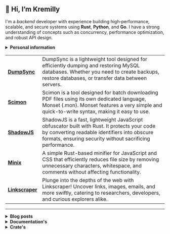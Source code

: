 ## 👋 Hi, I’m Kremilly

I'm a *backend* developer with experience building high‑performance, scalable, and secure systems using **Rust**, **Python**, and **Go**. I have a strong understanding of concepts such as concurrency, performance optimization, and robust API design.

<details>
  <summary>
    <b>Personal information</b>
  </summary>
  
  <p></p>
  
  <table>
    <tr>
      <td>🎉 Age</td>
      <td>26 years old (April 1, 1998)</td>
    </tr>
    <tr>
      <td>♿ Disability</td>
      <td><a href="https://en.wikipedia.org/wiki/Cerebral_palsy">Cerebral Palsy</a> & <a href="https://en.wikipedia.org/wiki/Muscular_dystrophy">Muscular Dystrophy</a></td>
    </tr>
    <tr>
      <td>🧑‍💼 Work</td>
      <td><a href="https://github.com/Abrao-Silva-TI-Corporation">@Abrao-Silva-TI-Corporation</a> & <a href="https://github.com/Gausix">@Gausix</a></td>
    </tr>
    <tr>
      <td>🌎 Location</td>
      <td><img src="https://flagicons.lipis.dev/flags/4x3/br.svg" width="16" /> <a href="https://en.wikipedia.org/wiki/Brazil">Brazil</a></td>
    </tr>
    <tr>
      <td>🌱 Learning</td>
      <td><a href="https://en.wikipedia.org/wiki/Computer_science">Computer Science</a></td>
    </tr>
    <tr>
      <td>⏳Hiperfocuses</td>
      <td><a href="https://en.wikipedia.org/wiki/Astronomy">Astronomy</a>, <a href="https://en.wikipedia.org/wiki/Philosophy">Philosophy</a> & <a href="https://en.wikipedia.org/wiki/Psychology">Psychology</a></td>
    </tr>
    <tr>
      <td>🏫 Education</td>
      <td><a href="https://en.wikipedia.org/wiki/Systems_analysis">Systems Analysis</a> at <a href="http://www.unip.br">UNIP</a></td>
    </tr>
    <tr>
      <td>💡 Languages</td>
      <td><img src="https://cdn.jsdelivr.net/gh/devicons/devicon@latest/icons/python/python-original.svg" width="16" /><a href="https://python.org"> Python</a>, <img src="https://cdn.jsdelivr.net/gh/devicons/devicon@latest/icons/go/go-original.svg" width="16" /><a href="https://go.dev"> Go</a> & <img src="https://cdn.jsdelivr.net/gh/devicons/devicon@latest/icons/rust/rust-original.svg" width="16" /><a href="https://rust-lang.com"> Rust</a></td>
    </tr>
    <tr>
      <td>👨‍💻 First Language</td>
      <td><a href="https://en.wikipedia.org/wiki/Visual_Basic_(.NET)">VB.Net</a> in <em><strong>2013</strong></em>
    </text>
  </svg>
  </td>
    </tr>
  </table>
</details>

<p></p>

<table>
  <tbody>
    <tr>
      <td><b><a href='https://github.com/Gausix/DumpSync'>DumpSync</a></b></td>
      <td>DumpSync is a lightweight tool designed for efficiently dumping and restoring MySQL databases. Whether you need to create backups, restore databases, or transfer data between servers.</td>
    </tr>
    <tr>
      <td><b><a href='https://github.com/Gausix/Scimon'>Scimon</a></b></td>
      <td>Scimon is a tool designed for batch downloading PDF files using its own dedicated language, Monset (.mon). Monset features a very simple and quick-to-write syntax, making it easy to use.</td>
    </tr>
    <tr>
      <td><b><a href='https://github.com/Gausix/ShadowJS'>ShadowJS</a></b></td>
      <td>ShadowJS is a fast, lightweight JavaScript obfuscator built with Rust. It protects your code by converting readable identifiers into obscure formats, ensuring security without sacrificing performance.</td>
    </tr>
    <tr>
      <td><b><a href='https://github.com/Gausix/Minix'>Minix</a></b></td>
      <td>A simple Rust-based minifier for JavaScript and CSS that efficiently reduces file size by removing unnecessary characters, whitespace, and comments without affecting functionality.</td>
    </tr>
    <tr>
      <td><b><a href='https://github.com/Kremilly/Linkscraper'>Linkscraper</a></b></td>
      <td>Plunge into the depths of the web with Linkscraper! Uncover links, images, emails, and more swiftly, catering to researchers, developers, and curious explorers alike.</td>
    </tr>
  </tbody>
</table>

---

<!--<div align='center'>
  <img src='https://skillicons.dev/icons?i=rust,javascript,python,cs,go,php' height='36px' />
</div>-->

<details>
  <summary>
    <b>Blog posts</b>
  </summary>
  <ul>
    <!-- BLOG-POST-LIST:START --><li><a href='https://kremilly.com/blog/compiladores'><b>O que é um Compilador?</b></a>: Um compilador é um programa de computador que traduz código-fonte escrito em uma linguagem de programação de alto nível &lpar;como C, C++, Java&rpar; para uma linguagem de baixo nível, geralmente código de máquina que um computador pode executar diretamente, ou para um código intermediário que é posteriormente interpretado ou compilado em código de máquina.<br></li><li><a href='https://kremilly.com/blog/nao-use-pollyfill'><b>Não use Polyfill.js!</b></a>: Polyfill.js é uma biblioteca em JavaScript que fornece suporte para recursos mais recentes do JavaScript e da Web em navegadores que não os suportam nativamente. Isso é especialmente útil para garantir que o código funcione de maneira consistente em todos os navegadores, incluindo versões mais antigas que podem não ter implementado as últimas funcionalidades da linguagem ou da API Web.<br></li><li><a href='https://kremilly.com/blog/porque-usar-rust'><b>Porque usar Rust?</b></a>: Rust, uma linguagem de programação altamente versátil e segura, tem capturado crescente interesse nos últimos anos. Sua sintaxe elegante e poderosas ferramentas de segurança tornam-na uma escolha popular entre desenvolvedores em busca de desempenho e confiabilidade.<br></li><li><a href='https://kremilly.com/blog/hello-world'><b>Sejam muito bem-vindos ao meu novo blog!</b></a>: Esta é a primeira postagem oficial deste blog, pois a &quot;primeira&quot; havia sido apenas uma repostagem. Para inaugurar essa nova era, quero apresentar o que será publicado aqui, e exclusivamente aqui, de agora em diante.<br></li><!-- BLOG-POST-LIST:END -->
  </ul>
</details>

<details>
  <summary>
    <b>Documentation's</b>
  </summary>
  <ul>
    <!-- DOCS-LIST:START --><li><a href='https://docs.kremilly.com/'><b>Overview</b></a><br></li><li><a href='https://docs.kremilly.com/cve/'><b>CVE</b></a><br></li><li><a href='https://docs.kremilly.com/devto/'><b>Devto</b></a><br></li><li><a href='https://docs.kremilly.com/github/'><b>GitHub</b></a><br></li><li><a href='https://docs.kremilly.com/hiddenbytes/'><b>HiddenBytes</b></a><br></li><li><a href='https://docs.kremilly.com/ipx/'><b>IPX</b></a><br></li><li><a href='https://docs.kremilly.com/minix/'><b>Minix</b></a><br></li><li><a href='https://docs.kremilly.com/pageshot/'><b>PageShot</b></a><br></li><li><a href='https://docs.kremilly.com/passguard/'><b>PassGuard</b></a><br></li><li><a href='https://docs.kremilly.com/pdfinfo/'><b>PDFInfo</b></a><br></li><li><a href='https://docs.kremilly.com/pdfscrape/'><b>PDFScrape</b></a><br></li><li><a href='https://docs.kremilly.com/pdfthumb/'><b>PDFThumb</b></a><br></li><li><a href='https://docs.kremilly.com/qrcode/'><b>QRCode</b></a><br></li><li><a href='https://docs.kremilly.com/shadowjs/'><b>ShadowJS</b></a><br></li><li><a href='https://docs.kremilly.com/statslangs/'><b>StatsLangs</b></a><br></li><li><a href='https://docs.kremilly.com/wikipedia/'><b>Wikipedia</b></a><br></li><!-- DOCS-LIST:END -->
  </ul>
</details>

<details>
  <summary>
    <b>Crate's</b>
  </summary>
  <ul>
    <!-- CRATES-LIST:START --><li><a href='https://crates.io/crates/HiddenBytes'><b>HiddenBytes</b></a><br></li><li><a href='https://crates.io/crates/ShadowJS'><b>ShadowJS</b></a><br></li><li><a href='https://crates.io/crates/dumpsync'><b>dumpsync</b></a><br></li><li><a href='https://crates.io/crates/enigmify'><b>enigmify</b></a><br></li><li><a href='https://crates.io/crates/ipinfo-cli'><b>ipinfo-cli</b></a><br></li><li><a href='https://crates.io/crates/ipx'><b>ipx</b></a><br></li><li><a href='https://crates.io/crates/minix'><b>minix</b></a><br></li><li><a href='https://crates.io/crates/pageshot'><b>pageshot</b></a><br></li><li><a href='https://crates.io/crates/passguard'><b>passguard</b></a><br></li><!-- CRATES-LIST:END -->
  </ul>
</details>
